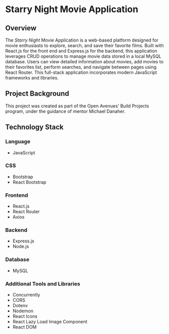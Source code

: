 # Starry Night Movie Application

## Overview

The _Starry Night_ Movie Application is a web-based platform designed for movie enthusiasts to explore, search, and save their favorite films. Built with React.js for the front end and Express.js for the backend, this application leverages CRUD operations to manage movie data stored in a local MySQL database. Users can view detailed information about movies, add movies to their favorites list, perform searches, and navigate between pages using React Router. This full-stack application incorporates modern JavaScript frameworks and libraries.

## Project Background

This project was created as part of the Open Avenues' Build Projects program, under the guidance of mentor Michael Danaher.

## Technology Stack

  ### Language
  - JavaScript
  
  ### CSS
  - Bootstrap
  - React Bootstrap
  
  ### Frontend
  - React.js
  - React Router
  - Axios
  
  ### Backend
  - Express.js
  - Node.js
  
  ### Database
  - MySQL
  
  ### Additional Tools and Libraries
  - Concurrently
  - CORS
  - Dotenv
  - Nodemon
  - React Icons
  - React Lazy Load Image Component
  - React DOM
